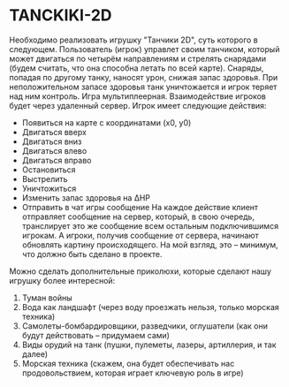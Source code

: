 # TANCKIKI-2D

  Необходимо реализовать игрушку "Танчики 2D", суть которого в следующем. Пользователь (игрок) управлет своим танчиком, который может двигаться по четырём направлениям и стрелять снарядами (будем считать, что она способна летать по всей карте). Снаряды, попадая по другому танку, наносят урон, снижая запас здоровья. При неположительном запасе здоровья танк уничтожается и игрок теряет над ним контроль.
  Игра мультиплеерная. Взаимодействие игроков будет через удаленный сервер.
  Игрок имеет следующие действия:
  - Появиться на карте с координатами (x0, y0)
  - Двигаться вверх
  - Двигаться вниз
  - Двигаться влево
  - Двигаться вправо
  - Остановиться
  - Выстрелить
  - Уничтожиться
  - Изменить запас здоровья на ∆HP
  - Отправить в чат игры сообщение
  На каждое действие клиент отправляет сообщение на сервер, который, в свою очередь, транслирует это же сообщение всем остальным подключившимся игрокам. А игроки, получив сообщение от сервера, начинают обновлять картину происходящего.
  На мой взгляд, это – минимум, что должно быть сделано в проекте.
  
  Можно сделать дополнительные приколюхи, которые сделают нашу игрушку более интересной:
  1. Туман войны
  2. Вода как ландшафт (через воду проезжать нельзя, только морская техника)
  3. Самолеты-бомбардировщики, разведчики, оглушатели (как они будут действовать – придумаем сами)
  4. Виды орудий на танк (пушки, пулеметы, лазеры, артиллерия, и так далее)
  5. Морская техника (скажем, она будет обеспечивать нас продовольствием, которая играет ключевую роль в игре)
